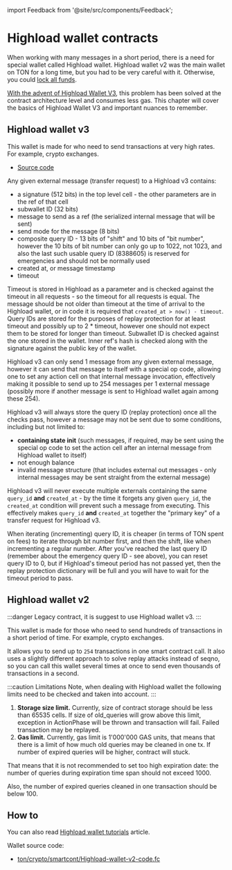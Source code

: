 import Feedback from '@site/src/components/Feedback';

# Highload wallet contracts

When working with many messages in a short period, there is a need for special wallet called Highload wallet. Highload wallet v2 was the main wallet on TON for a long time, but you had to be very careful with it. Otherwise, you could [lock all funds](https://t.me/tonstatus/88).

[With the advent of Highload Wallet V3](https://github.com/ton-blockchain/Highload-wallet-contract-v3), this problem has been solved at the contract architecture level and consumes less gas. This chapter will cover the basics of Highload Wallet V3 and important nuances to remember.

## Highload wallet v3

This wallet is made for who need to send transactions at very high rates. For example, crypto exchanges.

- [Source code](https://github.com/ton-blockchain/Highload-wallet-contract-v3)

Any given external message (transfer request) to a Highload v3 contains:

- a signature (512 bits) in the top level cell - the other parameters are in the ref of that cell
- subwallet ID (32 bits)
- message to send as a ref (the serialized internal message that will be sent)
- send mode for the message (8 bits)
- composite query ID - 13 bits of "shift" and 10 bits of "bit number", however the 10 bits of bit number can only go up to 1022, not 1023, and also the last such usable query ID (8388605) is reserved for emergencies and should not be normally used
- created at, or message timestamp
- timeout

Timeout is stored in Highload as a parameter and is checked against the timeout in all requests - so the timeout for all requests is equal. The message should be not older than timeout at the time of arrival to the Highload wallet, or in code it is required that `created_at > now() - timeout`. Query IDs are stored for the purposes of replay protection for at least timeout and possibly up to 2 \* timeout, however one should not expect them to be stored for longer than timeout. Subwallet ID is checked against the one stored in the wallet. Inner ref's hash is checked along with the signature against the public key of the wallet.

Highload v3 can only send 1 message from any given external message, however it can send that message to itself with a special op code, allowing one to set any action cell on that internal message invocation, effectively making it possible to send up to 254 messages per 1 external message (possibly more if another message is sent to Highload wallet again among these 254).

Highload v3 will always store the query ID (replay protection) once all the checks pass, however a message may not be sent due to some conditions, including but not limited to:

- **containing state init** (such messages, if required, may be sent using the special op code to set the action cell after an internal message from Highload wallet to itself)
- not enough balance
- invalid message structure (that includes external out messages - only internal messages may be sent straight from the external message)

Highload v3 will never execute multiple externals containing the same `query_id` **and** `created_at` - by the time it forgets any given `query_id`, the `created_at` condition will prevent such a message from executing. This effectively makes `query_id` **and** `created_at` together the "primary key" of a transfer request for Highload v3.

When iterating (incrementing) query ID, it is cheaper (in terms of TON spent on fees) to iterate through bit number first, and then the shift, like when incrementing a regular number. After you've reached the last query ID (remember about the emergency query ID - see above), you can reset query ID to 0, but if Highload's timeout period has not passed yet, then the replay protection dictionary will be full and you will have to wait for the timeout period to pass.

## Highload wallet v2

:::danger
Legacy contract, it is suggest to use Highload wallet v3.
:::

This wallet is made for those who need to send hundreds of transactions in a short period of time. For example, crypto exchanges.

It allows you to send up to `254` transactions in one smart contract call. It also uses a slightly different approach to solve replay attacks instead of seqno, so you can call this wallet several times at once to send even thousands of transactions in a second.

:::caution Limitations
Note, when dealing with Highload wallet the following limits need to be checked and taken into account.
:::

1. **Storage size limit.** Currently, size of contract storage should be less than 65535 cells. If size of
  old_queries will grow above this limit, exception in ActionPhase will be thrown and transaction will fail.
  Failed transaction may be replayed.
2. **Gas limit.** Currently, gas limit is 1'000'000 GAS units, that means that there is a limit of how much
  old queries may be cleaned in one tx. If number of expired queries will be higher, contract will stuck.

That means that it is not recommended to set too high expiration date:
the number of queries during expiration time span should not exceed 1000.

Also, the number of expired queries cleaned in one transaction should be below 100.

## How to

You can also read [Highload wallet tutorials](/v3/guidelines/smart-contracts/howto/wallet#-high-load-wallet-v3) article.

Wallet source code:

- [ton/crypto/smartcont/Highload-wallet-v2-code.fc](https://github.com/ton-blockchain/ton/blob/master/crypto/smartcont/new-highload-wallet-v2.fif)

<Feedback />

